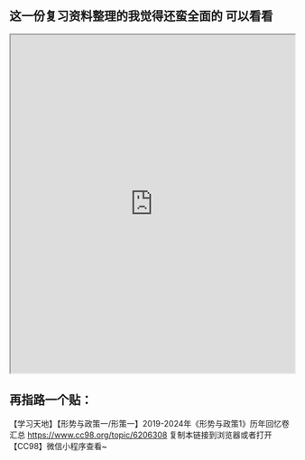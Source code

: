 ## 这一份复习资料整理的我觉得还蛮全面的 可以看看

<iframe 
  src="https://docs.google.com/gview?url=https://raw.githubusercontent.com/flip123123/flip-/master/docs/xc/121.pdf&embedded=true" 
  width="100%" 
  height="600px"
></iframe>



## 再指路一个贴：
【学习天地】【形势与政策一/形策一】2019-2024年《形势与政策1》历年回忆卷汇总 https://www.cc98.org/topic/6206308 复制本链接到浏览器或者打开【CC98】微信小程序查看~